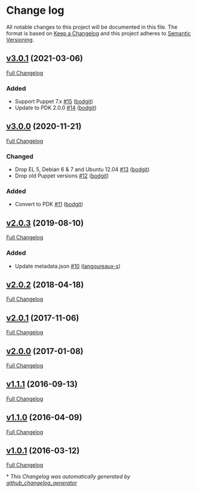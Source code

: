 # Change log

All notable changes to this project will be documented in this file. The format is based on [Keep a Changelog](http://keepachangelog.com/en/1.0.0/) and this project adheres to [Semantic Versioning](http://semver.org).

## [v3.0.1](https://github.com/bodgit/puppet-rngd/tree/v3.0.1) (2021-03-06)

[Full Changelog](https://github.com/bodgit/puppet-rngd/compare/v3.0.0...v3.0.1)

### Added

- Support Puppet 7.x [\#15](https://github.com/bodgit/puppet-rngd/pull/15) ([bodgit](https://github.com/bodgit))
- Update to PDK 2.0.0 [\#14](https://github.com/bodgit/puppet-rngd/pull/14) ([bodgit](https://github.com/bodgit))

## [v3.0.0](https://github.com/bodgit/puppet-rngd/tree/v3.0.0) (2020-11-21)

[Full Changelog](https://github.com/bodgit/puppet-rngd/compare/v2.0.3...v3.0.0)

### Changed

- Drop EL 5, Debian 6 & 7 and Ubuntu 12.04 [\#13](https://github.com/bodgit/puppet-rngd/pull/13) ([bodgit](https://github.com/bodgit))
- Drop old Puppet versions [\#12](https://github.com/bodgit/puppet-rngd/pull/12) ([bodgit](https://github.com/bodgit))

### Added

- Convert to PDK [\#11](https://github.com/bodgit/puppet-rngd/pull/11) ([bodgit](https://github.com/bodgit))

## [v2.0.3](https://github.com/bodgit/puppet-rngd/tree/v2.0.3) (2019-08-10)

[Full Changelog](https://github.com/bodgit/puppet-rngd/compare/v2.0.2...v2.0.3)

### Added

- Update metadata.json [\#10](https://github.com/bodgit/puppet-rngd/pull/10) ([langoureaux-s](https://github.com/langoureaux-s))

## [v2.0.2](https://github.com/bodgit/puppet-rngd/tree/v2.0.2) (2018-04-18)

[Full Changelog](https://github.com/bodgit/puppet-rngd/compare/v2.0.1...v2.0.2)

## [v2.0.1](https://github.com/bodgit/puppet-rngd/tree/v2.0.1) (2017-11-06)

[Full Changelog](https://github.com/bodgit/puppet-rngd/compare/v2.0.0...v2.0.1)

## [v2.0.0](https://github.com/bodgit/puppet-rngd/tree/v2.0.0) (2017-01-08)

[Full Changelog](https://github.com/bodgit/puppet-rngd/compare/v1.1.1...v2.0.0)

## [v1.1.1](https://github.com/bodgit/puppet-rngd/tree/v1.1.1) (2016-09-13)

[Full Changelog](https://github.com/bodgit/puppet-rngd/compare/v1.1.0...v1.1.1)

## [v1.1.0](https://github.com/bodgit/puppet-rngd/tree/v1.1.0) (2016-04-09)

[Full Changelog](https://github.com/bodgit/puppet-rngd/compare/v1.0.1...v1.1.0)

## [v1.0.1](https://github.com/bodgit/puppet-rngd/tree/v1.0.1) (2016-03-12)

[Full Changelog](https://github.com/bodgit/puppet-rngd/compare/f997ec4ef5854ce9f1acc3ce7eef58357244ec41...v1.0.1)



\* *This Changelog was automatically generated by [github_changelog_generator](https://github.com/github-changelog-generator/github-changelog-generator)*
